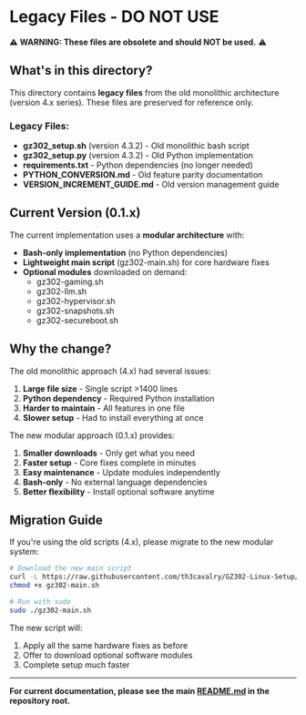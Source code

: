 # Legacy Files - DO NOT USE

⚠️ **WARNING: These files are obsolete and should NOT be used.** ⚠️

## What's in this directory?

This directory contains **legacy files** from the old monolithic architecture (version 4.x series). These files are preserved for reference only.

### Legacy Files:
- **gz302_setup.sh** (version 4.3.2) - Old monolithic bash script
- **gz302_setup.py** (version 4.3.2) - Old Python implementation  
- **requirements.txt** - Python dependencies (no longer needed)
- **PYTHON_CONVERSION.md** - Old feature parity documentation
- **VERSION_INCREMENT_GUIDE.md** - Old version management guide

## Current Version (0.1.x)

The current implementation uses a **modular architecture** with:
- **Bash-only implementation** (no Python dependencies)
- **Lightweight main script** (gz302-main.sh) for core hardware fixes
- **Optional modules** downloaded on demand:
  - gz302-gaming.sh
  - gz302-llm.sh
  - gz302-hypervisor.sh
  - gz302-snapshots.sh
  - gz302-secureboot.sh

## Why the change?

The old monolithic approach (4.x) had several issues:
1. **Large file size** - Single script >1400 lines
2. **Python dependency** - Required Python installation
3. **Harder to maintain** - All features in one file
4. **Slower setup** - Had to install everything at once

The new modular approach (0.1.x) provides:
1. **Smaller downloads** - Only get what you need
2. **Faster setup** - Core fixes complete in minutes
3. **Easy maintenance** - Update modules independently
4. **Bash-only** - No external language dependencies
5. **Better flexibility** - Install optional software anytime

## Migration Guide

If you're using the old scripts (4.x), please migrate to the new modular system:

```bash
# Download the new main script
curl -L https://raw.githubusercontent.com/th3cavalry/GZ302-Linux-Setup/main/gz302-main.sh -o gz302-main.sh
chmod +x gz302-main.sh

# Run with sudo
sudo ./gz302-main.sh
```

The new script will:
1. Apply all the same hardware fixes as before
2. Offer to download optional software modules
3. Complete setup much faster

---

**For current documentation, please see the main [README.md](../README.md) in the repository root.**
